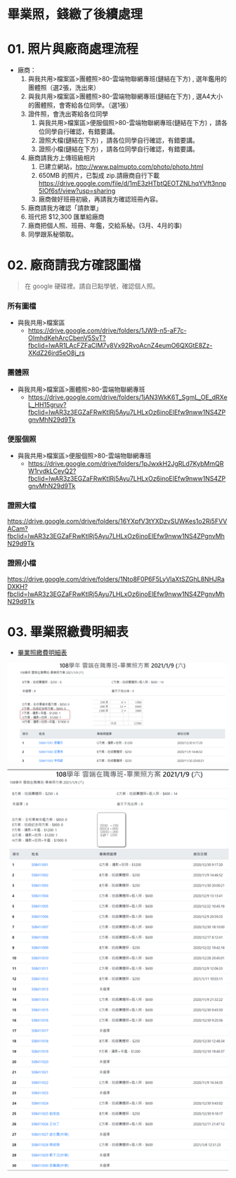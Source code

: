 # 畢業照，錢繳了後續處理

# 01. 照片與廠商處理流程

- 廠商：
  1. 與我共用>檔案區>團體照>80-雲端物聯網專班(鏈結在下方) , 選年鑑用的團體照（選2張，洗出來）
  2. 與我共用>檔案區>團體照>80-雲端物聯網專班(鏈結在下方) , 選A4大小的團體照，會寄給各位同學。（選1張）
  3. 證件照，會洗出寄給各位同學
     1. 與我共用>檔案區>便服個照>80-雲端物聯網專班(鏈結在下方) ，請各位同學自行確認，有錯要講。
     2. 證照大檔(鏈結在下方) ，請各位同學自行確認，有錯要講。
     3. 證照小檔(鏈結在下方) ，請各位同學自行確認，有錯要講。
  4. 廠商請我方上傳班級相片
     1. 已建立網站，http://www.palmupto.com/photo/photo.html
     2. 650MB 的照片，已製成 zip.請廠商自行下載 https://drive.google.com/file/d/1mE3zHTbtQEOTZNLhqYVft3nnp5IOf6sf/view?usp=sharing
     3. 廠商做好班冊初級，再請我方確認班冊內容。
  5. 廠商請我方確認「請款單」
  6. 班代把 $12,300 匯單給廠商
  7. 廠商把個人照、班冊、年鑑，交給系秘。(3月、4月的事)
  8. 同學跟系秘領取。
 

# 02. 廠商請我方確認圖檔

> 在 google 硬碟裡。請自已點學號，確認個人照。


### 所有圖檔

- 與我共用>檔案區
  - https://drive.google.com/drive/folders/1JW9-n5-aF7c-OImhdKehArcCbenV5SvT?fbclid=IwAR1LAcFZFaClM7v8Vx92RvoAcnZ4eumO6QXGtE8Zz-XKdZ26jrd5eO8j_rs

### 團體照
- 與我共用>檔案區>團體照>80-雲端物聯網專班
  - https://drive.google.com/drive/folders/1jAN3WkK6T_SgmL_OE_dRXeL_HH15gruv?fbclid=IwAR3z3EGZaFRwKtlRj5Ayu7LHLxOz6inoElEfw9nww1NS4ZPgnvMhN29d9Tk

### 便服個照
- 與我共用>檔案區>便服個照>80-雲端物聯網專班
  - https://drive.google.com/drive/folders/1pJwxkH2JgRLd7KybMmQRW1rvdkLCeyQ2?fbclid=IwAR3z3EGZaFRwKtlRj5Ayu7LHLxOz6inoElEfw9nww1NS4ZPgnvMhN29d9Tk

### 證照大檔

https://drive.google.com/drive/folders/16YXpfV3tYXDzvSUWKes1o2Ri5FVVACam?fbclid=IwAR3z3EGZaFRwKtlRj5Ayu7LHLxOz6inoElEfw9nww1NS4ZPgnvMhN29d9Tk

### 證照小檔

https://drive.google.com/drive/folders/1Nto8F0P6F5LyVlaXtSZGhL8NHJRaDXKH?fbclid=IwAR3z3EGZaFRwKtlRj5Ayu7LHLxOz6inoElEfw9nww1NS4ZPgnvMhN29d9Tk




# 03. 畢業照繳費明細表

- [畢業照繳費明細表](http://123.57.20.183/serp/yu/stuEvent/s/photo_list.asp?eventid=16)

![](12.jpg)

![](13.jpg)

